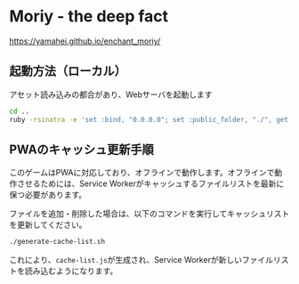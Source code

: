 Moriy - the deep fact
=====================

https://yamahei.github.io/enchant_moriy/

起動方法（ローカル）
--------

アセット読み込みの都合があり、Webサーバを起動します

```sh
cd ..
ruby -rsinatra -e 'set :bind, "0.0.0.0"; set :public_folder, "./", get("/"){"Hello world"}'
```

PWAのキャッシュ更新手順
--------------------

このゲームはPWAに対応しており、オフラインで動作します。オフラインで動作させるためには、Service Workerがキャッシュするファイルリストを最新に保つ必要があります。

ファイルを追加・削除した場合は、以下のコマンドを実行してキャッシュリストを更新してください。

```sh
./generate-cache-list.sh
```

これにより、`cache-list.js`が生成され、Service Workerが新しいファイルリストを読み込むようになります。
